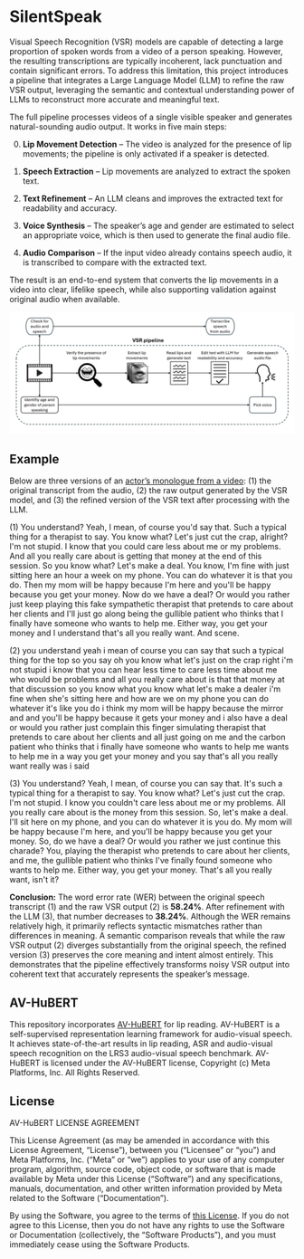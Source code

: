 # SilentSpeak
Visual Speech Recognition (VSR) models are capable of detecting a large proportion of spoken words from a video of a person speaking. However, the resulting transcriptions are typically incoherent, lack punctuation and contain significant errors. To address this limitation, this project introduces a pipeline that integrates a Large Language Model (LLM) to refine the raw VSR output, leveraging the semantic and contextual understanding power of LLMs to reconstruct more accurate and meaningful text.

The full pipeline processes videos of a single visible speaker and generates natural-sounding audio output. It works in five main steps:

0. **Lip Movement Detection** – The video is analyzed for the presence of lip movements; the pipeline is only activated if a speaker is detected.

1. **Speech Extraction** – Lip movements are analyzed to extract the spoken text.

2. **Text Refinement** – An LLM cleans and improves the extracted text for readability and accuracy.

3. **Voice Synthesis** – The speaker’s age and gender are estimated to select an appropriate voice, which is then used to generate the final audio file.

4. **Audio Comparison** – If the input video already contains speech audio, it is transcribed to compare with the extracted text.

The result is an end-to-end system that converts the lip movements in a video into clear, lifelike speech, while also supporting validation against original audio when available.

![](https://github.com/ssever23/SilentSpeak/blob/main/VSR%20pipeline.jpg)

## Example

Below are three versions of an [actor’s monologue from a video](https://www.youtube.com/watch?v=YDhszbGqBmk): (1) the original transcript from the audio, (2) the raw output generated by the VSR model, and (3) the refined version of the VSR text after processing with the LLM.

(1)  You understand? Yeah, I mean, of course you'd say that. Such a typical thing for a therapist to say. You know what? Let's just cut the crap, alright? I'm not stupid. I know that you could care less about me or my problems. And all you really care about is getting that money at the end of this session. So you know what? Let's make a deal. You know, I'm fine with just sitting here an hour a week on my phone. You can do whatever it is that you do. Then my mom will be happy because I'm here and you'll be happy because you get your money. Now do we have a deal? Or would you rather just keep playing this fake sympathetic therapist that pretends to care about her clients and I'll just go along being the gullible patient who thinks that I finally have someone who wants to help me. Either way, you get your money and I understand that's all you really want. And scene.

(2) you understand yeah i mean of course you can say that such a typical thing for the top so you say oh you know what let's just on the crap right i'm not stupid i know that you can hear less time to care less time about me who would be problems and all you really care about is that that money at that discussion so you know what you know what let's make a dealer i'm fine when she's sitting here and how are we on my phone you can do whatever it's like you do i think my mom will be happy because the mirror and and you'll be happy because it gets your money and i also have a deal or would you rather just complain this finger simulating therapist that pretends to care about her clients and all just going on me and the carbon patient who thinks that i finally have someone who wants to help me wants to help me in a way you get your money and you say that's all you really want really was i said

(3) You understand? Yeah, I mean, of course you can say that. It's such a typical thing for a therapist to say. You know what? Let's just cut the crap. I'm not stupid. I know you couldn't care less about me or my problems. All you really care about is the money from this session. So, let's make a deal. I'll sit here on my phone, and you can do whatever it is you do. My mom will be happy because I'm here, and you'll be happy because you get your money. So, do we have a deal? Or would you rather we just continue this charade? You, playing the therapist who pretends to care about her clients, and me, the gullible patient who thinks I've finally found someone who wants to help me. Either way, you get your money. That's all you really want, isn't it?


**Conclusion:** The word error rate (WER) between the original speech transcript (1) and the raw VSR output (2) is **58.24%**. After refinement with the LLM (3), that number decreases to **38.24%**. Although the WER remains relatively high, it primarily reflects syntactic mismatches rather than differences in meaning. A semantic comparison reveals that while the raw VSR output (2) diverges substantially from the original speech, the refined version (3) preserves the core meaning and intent almost entirely. This demonstrates that the pipeline effectively transforms noisy VSR output into coherent text that accurately represents the speaker’s message.

## AV-HuBERT

This repository incorporates [AV-HuBERT](https://github.com/facebookresearch/av_hubert) for lip reading. AV-HuBERT is a self-supervised representation learning framework for audio-visual speech. It achieves state-of-the-art results in lip reading, ASR and audio-visual speech recognition on the LRS3 audio-visual speech benchmark. AV-HuBERT is licensed under the AV-HuBERT license, Copyright (c) Meta Platforms, Inc. All Rights Reserved.

## License

AV-HuBERT LICENSE AGREEMENT

This License Agreement (as may be amended in accordance with this License
Agreement, “License”), between you (“Licensee” or “you”) and Meta Platforms,
Inc. (“Meta” or “we”) applies to your use of any computer program, algorithm,
source code, object code, or software that is made available by Meta under this
License (“Software”) and any specifications, manuals, documentation, and other
written information provided by Meta related to the Software (“Documentation”).

By using the Software, you agree to the terms of [this
License](https://github.com/ssever23/SilentSpeak?tab=License-1-ov-file). If
you do not agree to this License, then you do not have any rights to use the
Software or Documentation (collectively, the “Software Products”), and you must
immediately cease using the Software Products.